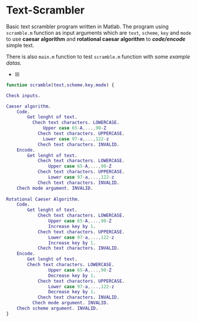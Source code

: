 # Text-Scrambler

Basic text scrambler program written in Matlab. The program using `scramble.m` function as input arguments which are `text`,
`scheme`, `key` and `mode` to use **caesar algorithm** and **rotational caesar algorithm** to __*code/encode*__ simple text.

There is also `main.m` function to test `scramble.m` function with some *example datas.*

- [x] 
```matlab
function scramble(text,scheme,key,mode) {

Check inputs.

Caeser algorithm.
    Code.
        Get lenght of text.
          Chech text characters. LOWERCASE.
              Upper case 65-A,...,90-Z
            Chech text characters. UPPERCASE.
              Lower case 97-a,...,122-z
            Chech text characters. INVALID.
    Encode.
        Get lenght of text.
            Chech text characters. LOWERCASE.
                Upper case 65-A,...,90-Z
            Chech text characters. UPPERCASE.
                Lower case 97-a,...,122-z
            Chech text characters. INVALID.
    Chech mode argument. INVALID.
    
Rotational Caeser Algorithm.
    Code.
        Get lenght of text.
            Chech text characters. LOWERCASE.
                Upper case 65-A,...,90-Z
                Increase key by 1.
            Chech text characters. UPPERCASE.
                Lower case 97-a,...,122-z
                Increase key by 1.
            Chech text characters. INVALID.
    Encode.
        Get lenght of text.
        Chech text characters. LOWERCASE.
                Upper case 65-A,...,90-Z
                Decrease key by 1.
            Chech text characters. UPPERCASE.
                Lower case 97-a,...,122-z
                Decrease key by 1.
            Chech text characters. INVALID.
          Chech mode argument. INVALID.
    Chech scheme argument. INVALID.
}
```
